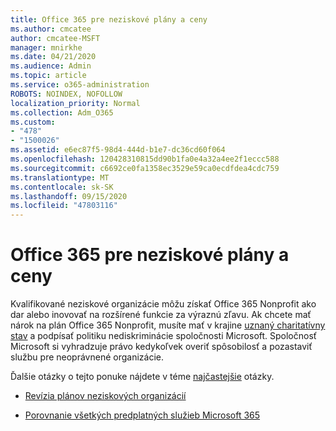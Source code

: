 ```yaml
---
title: Office 365 pre neziskové plány a ceny
ms.author: cmcatee
author: cmcatee-MSFT
manager: mnirkhe
ms.date: 04/21/2020
ms.audience: Admin
ms.topic: article
ms.service: o365-administration
ROBOTS: NOINDEX, NOFOLLOW
localization_priority: Normal
ms.collection: Adm_O365
ms.custom:
- "478"
- "1500026"
ms.assetid: e6ec87f5-98d4-444d-b1e7-dc36cd60f064
ms.openlocfilehash: 120428310815dd90b1fa0e4a32a4ee2f1eccc588
ms.sourcegitcommit: c6692ce0fa1358ec3529e59ca0ecdfdea4cdc759
ms.translationtype: MT
ms.contentlocale: sk-SK
ms.lasthandoff: 09/15/2020
ms.locfileid: "47803116"
---
```

# <a name="office-365-for-nonprofit-plans-and-pricing"></a>Office 365 pre neziskové plány a ceny

Kvalifikované neziskové organizácie môžu získať Office 365 Nonprofit ako dar alebo inovovať na rozšírené funkcie za výraznú zľavu. Ak chcete mať nárok na plán Office 365 Nonprofit, musíte mať v krajine [uznaný charitatívny stav](https://go.microsoft.com/fwlink/p/?LinkID=330253) a podpísať politiku nediskriminácie spoločnosti Microsoft. Spoločnosť Microsoft si vyhradzuje právo kedykoľvek overiť spôsobilosť a pozastaviť službu pre neoprávnené organizácie.
  
Ďalšie otázky o tejto ponuke nájdete v téme [najčastejšie](https://products.office.com/nonprofit/office-365-nonprofit) otázky.
  
- [Revízia plánov neziskových organizácií](https://products.office.com/nonprofit/office-365-nonprofit-plans-and-pricing?tab=1)

- [Porovnanie všetkých predplatných služieb Microsoft 365](https://products.office.com/business/compare-more-office-365-for-business-plans)